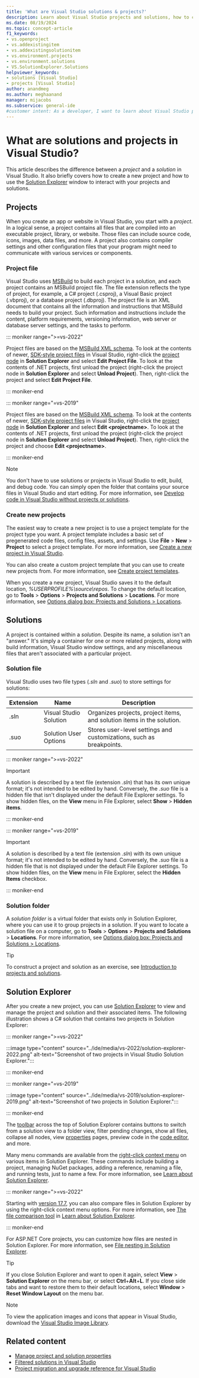 ```yaml
---
title: 'What are Visual Studio solutions & projects?'
description: Learn about Visual Studio projects and solutions, how to create new projects from a template, and how to view & manage projects in Solution Explorer.
ms.date: 08/19/2024
ms.topic: concept-article
f1_keywords:
- vs.openproject
- vs.addexistingitem
- vs.addexistingsolutionitem
- vs.environment.projects
- vs.environment.solutions
- VS.SolutionExplorer.Solutions
helpviewer_keywords:
- solutions [Visual Studio]
- projects [Visual Studio]
author: anandmeg
ms.author: meghaanand
manager: mijacobs
ms.subservice: general-ide
#customer intent: As a developer, I want to learn about Visual Studio projects and solutions so that I can effectively manage my solutions.
---
```


# What are solutions and projects in Visual Studio?

This article describes the difference between a *project* and a *solution* in Visual Studio. It also briefly covers how to create a new project and how to use the [Solution Explorer](use-solution-explorer.md) window to interact with your projects and solutions.

## Projects

When you create an app or website in Visual Studio, you start with a *project*. In a logical sense, a project contains all files that are compiled into an executable project, library, or website. Those files can include source code, icons, images, data files, and more. A project also contains compiler settings and other configuration files that your program might need to communicate with various services or components.

### Project file

Visual Studio uses [MSBuild](../msbuild/msbuild.md) to build each project in a solution, and each project contains an MSBuild project file. The file extension reflects the type of project, for example, a C# project (.csproj), a Visual Basic project (.vbproj), or a database project (.dbproj). The project file is an XML document that contains all the information and instructions that MSBuild needs to build your project. Such information and instructions include the content, platform requirements, versioning information, web server or database server settings, and the tasks to perform.

::: moniker range=">=vs-2022"

Project files are based on the [MSBuild XML schema](../msbuild/msbuild-project-file-schema-reference.md). To look at the contents of newer, [SDK-style project files](../msbuild/how-to-use-project-sdk.md) in Visual Studio, right-click the [project node](use-solution-explorer.md#solution-explorer-ui) in **Solution Explorer** and select **Edit Project File**. To look at the contents of .NET projects, first unload the project (right-click the project node in **Solution Explorer** and select **Unload Project**). Then, right-click the project and select **Edit Project File**.

::: moniker-end

::: moniker range="=vs-2019"

Project files are based on the [MSBuild XML schema](../msbuild/msbuild-project-file-schema-reference.md). To look at the contents of newer, [SDK-style project files](../msbuild/how-to-use-project-sdk.md) in Visual Studio, right-click the [project node](use-solution-explorer.md#solution-explorer-ui) in **Solution Explorer** and select **Edit \<projectname\>**. To look at the contents of .NET projects, first unload the project (right-click the project node in **Solution Explorer** and select **Unload Project**). Then, right-click the project and choose **Edit \<projectname\>**.

::: moniker-end

> [!NOTE]
> You don't have to use solutions or projects in Visual Studio to edit, build, and debug code. You can simply open the folder that contains your source files in Visual Studio and start editing. For more information, see [Develop code in Visual Studio without projects or solutions](develop-code-in-visual-studio-without-projects-or-solutions.md).

### Create new projects

The easiest way to create a new project is to use a project template for the project type you want. A project template includes a basic set of pregenerated code files, config files, assets, and settings. Use **File** > **New** > **Project** to select a project template. For more information, see [Create a new project in Visual Studio](create-new-project.md).

You can also create a custom project template that you can use to create new projects from. For more information, see [Create project templates](how-to-create-project-templates.md).

When you create a new project, Visual Studio saves it to the default location, *%USERPROFILE%\source\repos*. To change the default location, go to **Tools** > **Options** > **Projects and Solutions** > **Locations**. For more information, see [Options dialog box: Projects and Solutions > Locations](reference/projects-solutions-locations-options.md).

## Solutions

A project is contained within a *solution*. Despite its name, a solution isn't an "answer." It's simply a container for one or more related projects, along with build information, Visual Studio window settings, and any miscellaneous files that aren't associated with a particular project.

### Solution file

Visual Studio uses two file types (*.sln* and *.suo*) to store settings for solutions:

|Extension|Name|Description|
|---------------|----------|-----------------|
|.sln|Visual Studio Solution|Organizes projects, project items, and solution items in the solution.|
|.suo|Solution User Options|Stores user-level settings and customizations, such as breakpoints.|

::: moniker range=">=vs-2022"

> [!IMPORTANT]
> A solution is described by a text file (extension *.sln*) that has its own unique format; it's not intended to be edited by hand. Conversely, the *.suo* file is a hidden file that isn't displayed under the default File Explorer settings. To show hidden files, on the **View** menu in File Explorer, select **Show** > **Hidden items**.

::: moniker-end

::: moniker range="=vs-2019"

> [!IMPORTANT]
> A solution is described by a text file (extension *.sln*) with its own unique format; it's not intended to be edited by hand. Conversely, the *.suo* file is a hidden file that is not displayed under the default File Explorer settings. To show hidden files, on the **View** menu in File Explorer, select the **Hidden Items** checkbox.

::: moniker-end

### Solution folder

A *solution folder* is a virtual folder that exists only in Solution Explorer, where you can use it to group projects in a solution. If you want to locate a solution file on a computer, go to **Tools** > **Options** > **Projects and Solutions** > **Locations**. For more information, see [Options dialog box: Projects and Solutions > Locations](reference/projects-solutions-locations-options.md).

> [!TIP]
> To construct a project and solution as an exercise, see [Introduction to projects and solutions](../get-started/tutorial-projects-solutions.md).

## Solution Explorer

After you create a new project, you can use [Solution Explorer](use-solution-explorer.md) to view and manage the project and solution and their associated items. The following illustration shows a C# solution that contains two projects in Solution Explorer:

::: moniker range=">=vs-2022"

:::image type="content" source="../ide/media/vs-2022/solution-explorer-2022.png" alt-text="Screenshot of two projects in Visual Studio Solution Explorer.":::

::: moniker-end

::: moniker range="=vs-2019"

:::image type="content" source="../ide/media/vs-2019/solution-explorer-2019.png" alt-text="Screenshot of two projects in Solution Explorer.":::

::: moniker-end

The [toolbar](use-solution-explorer.md#solution-explorer-toolbar) across the top of Solution Explorer contains buttons to switch from a solution view to a folder view, filter pending changes, show all files, collapse all nodes, view [properties](managing-project-and-solution-properties.md) pages, preview code in the [code editor](writing-code-in-the-code-and-text-editor.md), and more.

Many menu commands are available from the [right-click context menu](use-solution-explorer.md#solution-explorer-context-menu) on various items in Solution Explorer. These commands include building a project, managing NuGet packages, adding a reference, renaming a file, and running tests, just to name a few. For more information, see [Learn about Solution Explorer](use-solution-explorer.md).

::: moniker range=">=vs-2022"

Starting with [version 17.7](/visualstudio/releases/2022/release-notes), you can also compare files in Solution Explorer by using the right-click context menu options. For more information, see [The file comparison tool](use-solution-explorer.md#the-file-comparison-tool) in [Learn about Solution Explorer](use-solution-explorer.md).

::: moniker-end

For ASP.NET Core projects, you can customize how files are nested in Solution Explorer. For more information, see [File nesting in Solution Explorer](file-nesting-solution-explorer.md).

> [!TIP]
> If you close Solution Explorer and want to open it again, select **View** > **Solution Explorer** on the menu bar, or select **Ctrl**+**Alt**+**L**. If you close side tabs and want to restore them to their default locations, select **Window** > **Reset Window Layout** on the menu bar.

> [!NOTE]
> To view the application images and icons that appear in Visual Studio, download the [Visual Studio Image Library](https://www.microsoft.com/download/details.aspx?id=35825).

## Related content

- [Manage project and solution properties](managing-project-and-solution-properties.md)
- [Filtered solutions in Visual Studio](filtered-solutions.md)
- [Project migration and upgrade reference for Visual Studio](/visualstudio/releases/2022/port-migrate-and-upgrade-visual-studio-projects)
